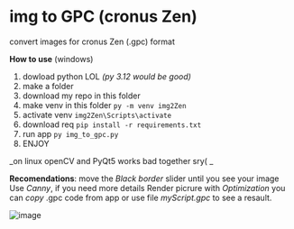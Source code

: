 # **img to GPC (cronus Zen)**
convert images for cronus Zen (.gpc) format

**How to use** (windows)

1. dowload python LOL _(py 3.12 would be good)_
2. make a folder
3. download my repo in this folder
4. make venv in this folder ```py -m venv img2Zen```
5. activate venv  ```img2Zen\Scripts\activate```
6. download req ```pip install -r requirements.txt ```
7. run app ```py img_to_gpc.py```
8.  ENJOY 

_on linux openCV and PyQt5 works bad together sry( _

**Recomendations**: 
move the _Black border_ slider until you see your image
Use _Canny_, if you need more details 
Render picrure with _Optimization_
you can _copy_ .gpc code from app or use file _myScript.gpc_ to see a resault.

![image](https://github.com/user-attachments/assets/42aa41e7-a950-4ff4-8197-78cab7180605)

